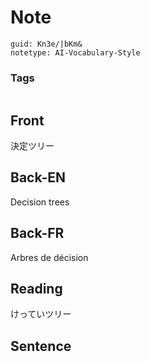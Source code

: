 # Note
```
guid: Kn3e/|bKm&
notetype: AI-Vocabulary-Style
```

### Tags
```
```

## Front
決定ツリー

## Back-EN
Decision trees

## Back-FR
Arbres de décision

## Reading
けっていツリー

## Sentence

